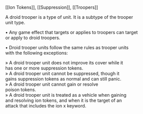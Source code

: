 [[Ion Tokens]], [[Suppression]], [[Troopers]]

A droid trooper is a type of unit. It is a subtype of the trooper  
unit type.  

• Any game effect that targets or applies to troopers can target  
or apply to droid troopers.  

• Droid trooper units follow the same rules as trooper units  
with the following exceptions:  

» A droid trooper unit does not improve its cover while it  
has one or more suppression tokens.  
» A droid trooper unit cannot be suppressed, though it  
gains suppression tokens as normal and can still panic.  
» A droid trooper unit cannot gain or resolve  
poison tokens.  
» A droid trooper unit is treated as a vehicle when gaining  
and resolving ion tokens, and when it is the target of an  
attack that includes the ion x keyword.